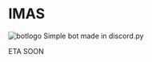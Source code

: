 # IMAS
![botlogo](https://user-images.githubusercontent.com/65340912/82131050-07c53d00-9786-11ea-9175-fa97fd308cb3.jpg)
Simple bot made in discord.py


ETA SOON

